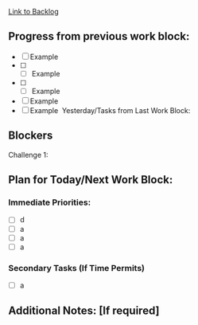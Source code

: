 
[Link to Backlog](https://github.com/cyberianwilderness/CMP307-Backlog/issues)
## Progress from previous work block:
- [ ] Example
- [ ] - [ ] Example
- [ ] - [ ] Example
- [ ] Example
- [ ] Example
 Yesterday/Tasks from Last Work Block:
  
## Blockers
Challenge 1:
   
## Plan for Today/Next Work Block:
### Immediate Priorities:
- [ ] d
- [ ] a
- [ ] a
- [ ] a

### Secondary Tasks (If Time Permits)
- [ ] a
       

## Additional Notes: [If required]